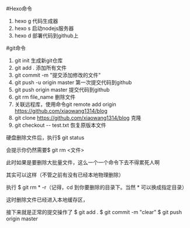 #Hexo命令
1. hexo g  代码生成器
2. hexo s   启动nodejs服务器
3. hexo d  部署代码到github上


#git命令
1. git init 生成新git仓库
2. git add . 添加所有文件
3. git commit -m "提交添加修改的文件"
4. git push -u origin master 第一次提交代码到github
4. git push origin master 提交代码到github
5. git rm file_name 删除文件
6. 关联远程库，使用命令git remote add origin https://github.com/xiaowang1314/blog
7. git clone https://github.com/xiaowang1314/blog 克隆
8. git checkout -- test.txt 恢复原版本文件


硬盘删除文件后，执行$ git status

会提示你仍然需要$ git rm <文件>

此时如果是要删除大批量文件，这么一个一个命令下去不得累死人啊

其实可以这样（不管之前有没有已经本地物理删除）

执行 $ git rm * -r（记得，cd 到你要删除的目录下。当然 * 可以换成指定目录）

这时删除文件已经进入本地缓存区，

接下来就是正常的提交操作了
$ git add .
$ git commit -m "clear"
$ git push origin master